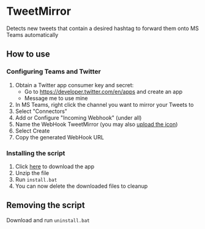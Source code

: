 # TweetMirror
Detects new tweets that contain a desired hashtag to forward them onto MS Teams automatically


## How to use
### Configuring Teams and Twitter
1. Obtain a Twitter app consumer key and secret:
	- Go to https://developer.twitter.com/en/apps and create an app
	- Message me to use mine
2. In MS Teams, right click the channel you want to mirror your Tweets to
3. Select "Connectors"
4. Add or Configure "Incoming Webhook" (under all)
5. Name the WebHook TweetMirror (you may also [upload the icon](../../master/artwork/TweetMirror%20-%20Small.png))
6. Select Create
7. Copy the generated WebHook URL

### Installing the script
1. Click [here](../../archive/master.zip) to download the app
2. Unzip the file
3. Run `install.bat`
4. You can now delete the downloaded files to cleanup


## Removing the script
Download and run `uninstall.bat`